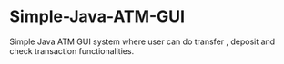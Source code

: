 # Simple-Java-ATM-GUI
Simple Java ATM GUI system where user can do transfer , deposit and check transaction functionalities.
